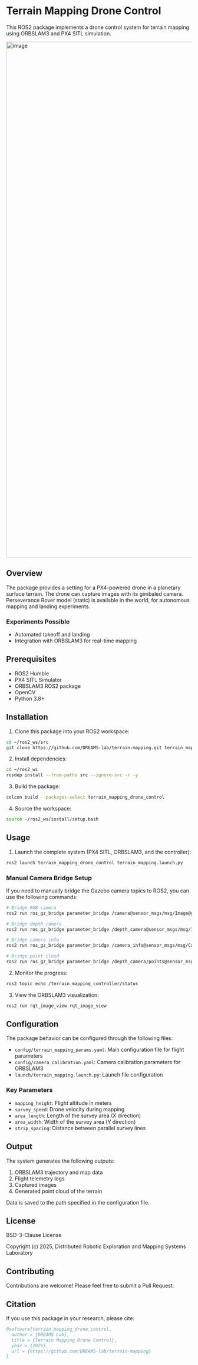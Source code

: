 # Terrain Mapping Drone Control

This ROS2 package implements a drone control system for terrain mapping using ORBSLAM3 and PX4 SITL simulation.

<img width="2116" height="1400" alt="image" src="https://github.com/user-attachments/assets/364db4bc-b407-41a7-8543-53ef024b3cda" />

## Overview

The package provides a setting for a PX4-powered drone in a planetary surface terrain. The drone can capture images with its gimbaled camera. Perseverance Rover model (static) is available in the world, for autonomous mapping and landing experiments. 

### Experiments Possible

- Automated takeoff and landing
- Integration with ORBSLAM3 for real-time mapping
  
## Prerequisites

- ROS2 Humble
- PX4 SITL Simulator
- ORBSLAM3 ROS2 package
- OpenCV
- Python 3.8+

## Installation

1. Clone this package into your ROS2 workspace:
```bash
cd ~/ros2_ws/src
git clone https://github.com/DREAMS-lab/terrain-mapping.git terrain_mapping_drone_control
```

2. Install dependencies:
```bash
cd ~/ros2_ws
rosdep install --from-paths src --ignore-src -r -y
```

3. Build the package:
```bash
colcon build --packages-select terrain_mapping_drone_control
```

4. Source the workspace:
```bash
source ~/ros2_ws/install/setup.bash
```

## Usage

1. Launch the complete system (PX4 SITL, ORBSLAM3, and the controller):
```bash
ros2 launch terrain_mapping_drone_control terrain_mapping.launch.py
```

### Manual Camera Bridge Setup
If you need to manually bridge the Gazebo camera topics to ROS2, you can use the following commands:
```bash
# Bridge RGB camera
ros2 run ros_gz_bridge parameter_bridge /camera@sensor_msgs/msg/Image@gz.msgs.Image

# Bridge depth camera
ros2 run ros_gz_bridge parameter_bridge /depth_camera@sensor_msgs/msg/Image@gz.msgs.Image

# Bridge camera info
ros2 run ros_gz_bridge parameter_bridge /camera_info@sensor_msgs/msg/CameraInfo@gz.msgs.CameraInfo

# Bridge point cloud
ros2 run ros_gz_bridge parameter_bridge /depth_camera/points@sensor_msgs/msg/PointCloud2@gz.msgs.PointCloud
```

2. Monitor the progress:
```bash
ros2 topic echo /terrain_mapping_controller/status
```

3. View the ORBSLAM3 visualization:
```bash
ros2 run rqt_image_view rqt_image_view
```

## Configuration

The package behavior can be configured through the following files:

- `config/terrain_mapping_params.yaml`: Main configuration file for flight parameters
- `config/camera_calibration.yaml`: Camera calibration parameters for ORBSLAM3
- `launch/terrain_mapping.launch.py`: Launch file configuration

### Key Parameters

- `mapping_height`: Flight altitude in meters
- `survey_speed`: Drone velocity during mapping
- `area_length`: Length of the survey area (X direction)
- `area_width`: Width of the survey area (Y direction)
- `strip_spacing`: Distance between parallel survey lines

## Output

The system generates the following outputs:

1. ORBSLAM3 trajectory and map data
2. Flight telemetry logs
3. Captured images
4. Generated point cloud of the terrain

Data is saved to the path specified in the configuration file.

## License

BSD-3-Clause License

Copyright (c) 2025, Distributed Robotic Exploration and Mapping Systems Laboratory

## Contributing

Contributions are welcome! Please feel free to submit a Pull Request.

## Citation

If you use this package in your research, please cite:

```bibtex
@software{terrain_mapping_drone_control,
  author = {DREAMS Lab},
  title = {Terrain Mapping Drone Control},
  year = {2025},
  url = {https://github.com/DREAMS-lab/terrain-mapping}
}
``` 
